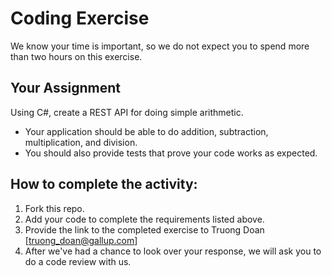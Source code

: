 ﻿# Coding Exercise
We know your time is important, so we do not expect you to spend more than two hours on this exercise.
## Your Assignment
Using C#, create a REST API for doing simple arithmetic.
* Your application should be able to do addition, subtraction, multiplication, and division.
* You should also provide tests that prove your code works as expected.
## How to complete the activity:
1. Fork this repo.
2. Add your code to complete the requirements listed above.
3. Provide the link to the completed exercise to Truong Doan [truong_doan@gallup.com]
4. After we've had a chance to look over your response, we will ask you to do a code review with us.
